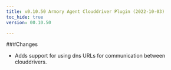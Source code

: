 ```yaml
---
title: v0.10.50 Armory Agent Clouddriver Plugin (2022-10-03)
toc_hide: true
version: 00.10.50

---
```


###Changes
- Adds support for using dns URLs for communication between clouddrivers.
